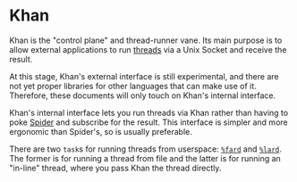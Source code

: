 # Khan

Khan is the "control plane" and thread-runner vane. Its main purpose is to allow external applications to run [threads](../../../userspace/threads) via a Unix Socket and receive the result.

At this stage, Khan's external interface is still experimental, and there are not yet proper libraries for other languages that can make use of it. Therefore, these documents will only touch on Khan's internal interface.

Khan's internal interface lets you run threads via Khan rather than having to poke [Spider](../../../userspace/threads/reference/api) and subscribe for the result. This interface is simpler and more ergonomic than Spider's, so is usually preferable.

There are two `task`s for running threads from userspace: [`%fard`](reference/tasks#fard) and [`%lard`](reference/tasks#lard). The former is for running a thread from file and the latter is for running an "in-line" thread, where you pass Khan the thread directly.


